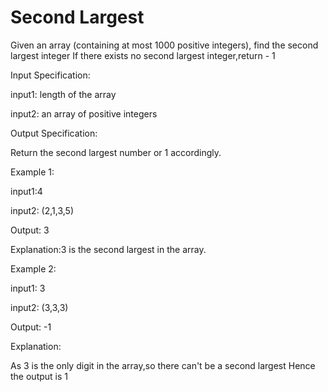 # Second Largest

Given an array (containing at most 1000 positive integers), find the second largest integer If there exists no second largest integer,return - 1

Input Specification:

input1: length of the array

input2: an array of positive integers

Output Specification:

Return the second largest number or 1 accordingly.

Example 1:

input1:4

input2: (2,1,3,5)

Output: 3

Explanation:3 is the second largest in the array.

Example 2:

input1: 3

input2: (3,3,3)

Output: -1

Explanation:

As 3 is the only digit in the array,so there can't be a second largest Hence the output is 1
